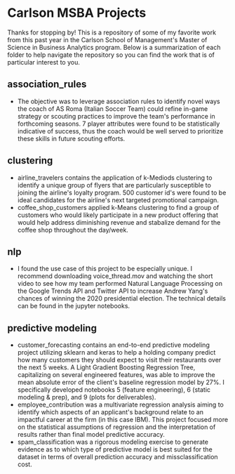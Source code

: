 # Carlson MSBA Projects

Thanks for stopping by! This is a repository of some of my favorite work from this past year in the Carlson School of Management's Master of Science in Business Analytics program. Below is a summarization of each folder to help navigate the repository so you can find the work that is of particular interest to you.


## association_rules
  - The objective was to leverage association rules to identify novel ways the coach of AS Roma (Italian Soccer Team) could refine in-game strategy or scouting practices to improve the team's performance in forthcoming seasons. 7 player attributes were found to be statistically indicative of success, thus the coach would be well served to prioritize these skills in future scouting efforts.
  
## clustering
  - airline_travelers contains the application of k-Mediods clustering to identify a unique group of flyers that are particularly susceptible to joining the airline's loyalty program. 500 customer id's were found to be ideal candidates for the airline's next targeted promotional campaign.
  - coffee_shop_customers applied k-Means clustering to find a group of customers who would likely participate in a new product offering that would help address diminishing revenue and stabalize demand for the coffee shop throughout the day/week.

## nlp
  - I found the use case of this project to be especially unique. I recommend downloading voice_thread.mov and watching the short video to see how my team performed Natural Language Processing on the Google Trends API and Twitter API to increase Andrew Yang's chances of winning the 2020 presidential election. The technical details can be found in the jupyter notebooks.

## predictive modeling
  - customer_forecasting contains an end-to-end predictive modeling project utilizing sklearn and keras to help a holding company predict how many customers they should expect to visit their restaurants over the next 5 weeks. A Light Gradient Boosting Regression Tree, capitalizing on several engineered features, was able to improve the mean absolute error of the client's baseline regression model by 27%. I specifically developed notebooks 5 (feature engineering), 6 (static modeling & prep), and 9 (plots for deliverables). 
  - employee_contribution was a multivariate regression analysis aiming to identify which aspects of an applicant's background relate to an impactful career at the firm (in this case IBM). This project focused more on the statistical assumptions of regression and the interpretation of results rather than final model predictive accuracy.
  - spam_classification was a rigorous modeling exercise to generate evidence as to which type of predictive model is best suited for the dataset in terms of overall prediction accuracy and missclassification cost.
